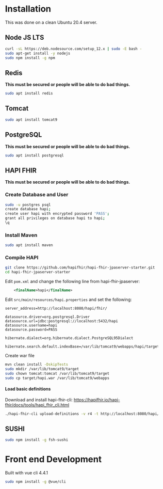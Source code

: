 # Installation
This was done on a clean Ubuntu 20.4 server.

## Node JS LTS
```bash
curl -sL https://deb.nodesource.com/setup_12.x | sudo -E bash -
sudo apt-get install -y nodejs
sudo npm install -g npm
```
## Redis
**This must be secured or people will be able to do bad things.**
```bash
sudo apt install redis
```
## Tomcat
```bash
sudo apt install tomcat9
```
## PostgreSQL
**This must be secured or people will be able to do bad things.**
```bash
sudo apt install postgresql
```
## HAPI FHIR
**This must be secured or people will be able to do bad things.**
### Create Database and User
```bash
sudo -u postgres psql
create database hapi;
create user hapi with encrypted password 'PASS';
grant all privileges on database hapi to hapi;
\q
```
### Install Maven
```bash
sudo apt install maven
```
### Compile HAPI
```bash
git clone https://github.com/hapifhir/hapi-fhir-jpaserver-starter.git
cd hapi-fhir-jpaserver-starter
```
Edit ```pom.xml``` and change the following line from hapi-fhir-jpaserver:
```xml
    <finalName>hapi</finalName>
```
Edit ```src/main/resources/hapi.properties``` and set the following:
```
server_address=http://localhost:8080/hapi/fhir/

datasource.driver=org.postgresql.Driver
datasource.url=jdbc:postgresql://localhost:5432/hapi
datasource.username=hapi
datasource.password=PASS

hibernate.dialect=org.hibernate.dialect.PostgreSQL95Dialect

hibernate.search.default.indexBase=/var/lib/tomcat9/webapps/hapi/target/lucenefiles
```
Create war file
```bash
mvn clean install -DskipTests
sudo mkdir /var/lib/tomcat9/target
sudo chown tomcat:tomcat /var/lib/tomcat9/target
sudo cp target/hapi.war /var/lib/tomcat9/webapps
```

#### Load basic definitions
Download and install hapi-fhir-cli:
https://hapifhir.io/hapi-fhir/docs/tools/hapi_fhir_cli.html
```bash
./hapi-fhir-cli upload-definitions -v r4 -t http://localhost:8080/hapi/fhir/
```

## SUSHI
```bash
sudo npm install -g fsh-sushi
```


# Front end Development

Built with vue cli 4.4.1
```bash
sudo npm install -g @vue/cli
```
